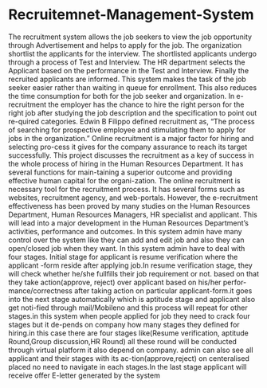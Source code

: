 # Recruitemnet-Management-System
The recruitment system allows the job seekers to view the job opportunity through Advertisement and helps to apply for the job. The organization shortlist the applicants for the interview. The shortlisted applicants undergo through a process of Test and Interview. The HR department selects the Applicant based on the performance in the Test and Interview. Finally the recruited applicants are informed. This system makes the task of the job seeker easier rather than waiting in queue for enrollment. This also reduces the time consumption for both for the job seeker and organization. In e-recruitment the employer has the chance to hire the right person for the right job after studying the job description and the specification to point out re-quired categories. Edwin B Filippo defined recruitment as, “The process of searching for prospective employee and stimulating them to apply for jobs in the organization.” Online recruitment is a major factor for hiring and selecting pro-cess it gives for the company assurance to reach its target successfully. This project discusses the recruitment as a key of success in the whole process of hiring in the Human Resources Department. It has several functions for main-taining a superior outcome and providing effective human capital for the organi-zation. The online recruitment is necessary tool for the recruitment process. It has several forms such as websites, recruitment agency, and web-portals. However, the e-recruitment effectiveness has been proved by many studies on the Human Resources Department, Human Resources Managers, HR specialist and applicant. This will lead into a major development in the Human Resources Department’s activities, performance and outcomes.  In this system admin have many control over the system like they can add and edit job and also they can open/closed job when they want. In this system admin have to deal with four stages. Initial stage for applicant is resume verification where the applicant -form reside after applying job.In resume verification stage, they will check whether he/she fullfills their job requirement or not. based on that they take action(approve, reject) over applicant based on his/her perfor-mance/correctness after taking action on particular applicant-form.it goes into the next stage automatically which is aptitude stage and applicant also get noti-fied through mail/Mobileno and this process will repeat for other stages.in this system   when people applied for job they need to crack four stages but it de-pends on company how many stages they defined for hiring.in this case there are four stages like(Resume verification, aptitude Round,Group discussion,HR Round) all these round will be conducted through virtual platform it also depend on company. admin can also see all applicant and their stages  with its ac-tion(approve,reject) on centeralised placed no need to navigate in each stages.In the last stage applicant will receive offer E-letter generated by the system 
